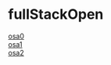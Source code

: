 # fullStackOpen


[osa0](https://github.com/alemati/fullStackOpen/tree/master/osa0)  
[osa1](https://github.com/alemati/fullStackOpen/tree/master/osa1)  
[osa2](https://github.com/alemati/fullStackOpen/tree/master/osa2)
